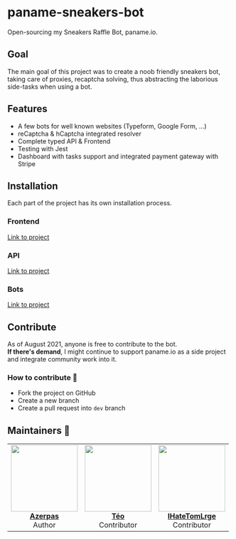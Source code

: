 # paname-sneakers-bot
Open-sourcing my Sneakers Raffle Bot, paname.io. 

## Goal
The main goal of this project was to create a noob friendly sneakers bot, taking care of proxies, recaptcha solving, thus abstracting the laborious side-tasks when using a bot.    

## Features
- A few bots for well known websites (Typeform, Google Form, ...)
- reCaptcha & hCaptcha integrated resolver
- Complete typed API & Frontend
- Testing with Jest
- Dashboard with tasks support and integrated payment gateway with Stripe

## Installation 
Each part of the project has its own installation process.
### Frontend
[Link to project](https://github.com/azerpas/paname-sneakers-bot/tree/main/frontend#readme)
### API
[Link to project](https://github.com/azerpas/paname-sneakers-bot/tree/main/api#readme)
### Bots
[Link to project](https://github.com/azerpas/paname-sneakers-bot/tree/main/bots#readme)

## Contribute
As of August 2021, anyone is free to contribute to the bot.     
**If there's demand**, I might continue to support paname.io as a side project and integrate community work into it.
### How to contribute 🔨
- Fork the project on GitHub
- Create a new branch
- Create a pull request into `dev` branch

## Maintainers 💜

<table>
    <tbody>
        <tr>
            <td align="center">
                <a href="https://github.com/azerpas">
                    <img width="150" height="150" src="https://pbs.twimg.com/profile_images/702255176053342209/u9HYjYrf_400x400.jpg">
                    <br />
                    <strong>Azerpas</strong>
                </a>
                <br />
                Author
            </td>
            <td align="center">
                <a href="https://github.com/Tixwell">
                    <img width="150" height="150" src="https://avatars.githubusercontent.com/u/59584617?v=4&s=150">
                    <br />
                    <strong>Téo</strong>
                </a>
                <br />
                Contributor
            </td>
            <td align="center">
                <a href="https://github.com/IHateTomLrge">
                    <img width="150" height="150" src="https://avatars.githubusercontent.com/u/54605893?v=4&size=150">
                    <br />
                    <strong>IHateTomLrge</strong>
                </a>
                <br />
                Contributor
            </td>
        </tr>
    </tbody>
</table>
    